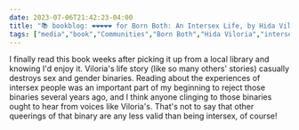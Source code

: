 ---date: 2023-07-06T21:42:23-04:00title: "📚 bookblog: ❤️❤️❤️❤️❤️ for Born Both: An Intersex Life, by Hida Viloria"tags: ["media","book","Communities","Born Both","Hida Viloria","intersex","libraries","LGBTQ"]---I finally read this book weeks after picking it up from a local library and knowing I'd enjoy it. Viloria's life story (like so many others' stories) casually destroys sex and gender binaries. Reading about the experiences of intersex people was an important part of my beginning to reject those binaries several years ago, and I think anyone clinging to those binaries ought to hear from voices like Viloria's. That's not to say that other queerings of that binary are any less valid than being intersex, of course!